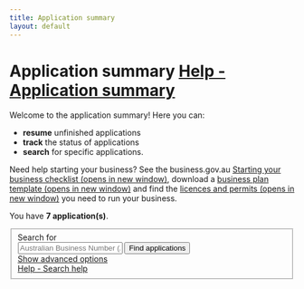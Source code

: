 ```yaml
---
title: Application summary
layout: default
---
```

<style>
    a.dismiss span {
        display: inline-block;
        width: 20px;
        height: 20px;
        vertical-align: middle;
    }

    p:hover a.dismiss span, a.dismiss:focus span {
        background: url(/Content/img/ico-close.png);
        background-size: cover;
    }

    a.dismiss:hover, a.dismiss:focus {
        background-color: transparent;
    }

    .inline p {
        margin: 0;
    }

    .inline {
        display: inline-block;
        margin-right: 20px;
    }	

	tr.extra {
		background-color: #eee;
		display: none;
	}
	
	tr.extra td {
		background-color: transparent;
	}
	.dashboard-container caption .app-status {
		font-size: 80%;
		margin-top: .5em;
		width: 80%;
	}
	.search-date {
		width: 7em !important;
	}
	.search-date + button.ui-datepicker-trigger {
		background: none;
		border: none;
		margin-left: -35px;
		color: #555;
	}
</style>
<main class="wrapper">
	<h1 id="heading" tabindex="-1">Application summary <a class="cd-btn help" href="#help-dashboarddescription"><span>Help - Application summary</span></a></h1>
	<div class="grid-row clearfix">
		<p>Welcome to the application summary! Here you can:</p>
		<ul>
			<li><strong>resume</strong> unfinished applications</li>
			<li><strong>track</strong> the status of applications</li>
			<li><strong>search</strong> for specific applications.</li>
		</ul>
		<p>Need help starting your business? See the business.gov.au <a href="https://www.business.gov.au/Info/Plan-and-Start/Templates-and-tools/Checklists/Starting-your-business-checklist" target="_blank">Starting your business checklist <span class="visuallyhidden">(opens in new window)</span></a>, download a <a href="https://www.business.gov.au/info/plan-and-start/templates-and-tools/business-plan-template-and-guide" target="_blank">business plan template <span class="visuallyhidden">(opens in new window)</span></a> and find the <a href="https://www.business.gov.au/info/plan-and-start/start-your-business/business-and-company-registration/registration-and-licences" target="_blank"> licences and permits <span class="visuallyhidden">(opens in new window)</span></a> you need to run your business. </p>
	</div>
	<div id="dashboard-page">
		<p>You have <strong><span id="application-count">7</span> application(s)</strong>.</p>
		<div class="card clearfix">
			<form action="/registration/dashboard/search" id="search-form" method="post" novalidate="novalidate"><input name="__RequestVerificationToken" type="hidden" value="v0HTD9yGK4oZF86SaC0U1DDBqhAbaJWP-VzqDS3U4AAWGBssoz7lI5ZHjod30AeYr4OZ4rYmS5M5qEzfzMnCivI_DM_4hQJIqgIMfI2Qw5LdNinjOxOKnVen_9cR6VQ_iC7xqeCItQCqvw6A4q8RPw2">            <fieldset id="filterContainer" class="no-margin">
                <div class="filter-container">
					<div class="grid-row">
						<div class="col4">
							<label for="search-term" class="input-right">Search for</label>
						</div>
						<div class="col7">
							<input id="SearchOptions_SearchString" name="SearchOptions.SearchString" placeholder="Australian Business Number (ABN)" style="max-width: 23em" type="text" value="">
							<button id="find-btn" type="submit" class="btn btn-default btn-inline" name="submitAction" value="stringSearch">Find applications</button><br>
							<a href="javascript:void(0)" id="show-adv">Show advanced options</a>
						</div>
						<div class="col1 last"><a class="cd-btn help" href="#help-dashboardsearchhelp"><span>Help - Search help</span></a></div>
					</div>
                    <div id="advanced-search" style="display: none;">
						<div class="grid-row">
							<div class="col4">
								<label for="SearchOptions_DateFrom" class="input-right">Submitted date from<br><span class="field-note">(DD/MM/YYYY)</span></label>
							</div>
							<div class="col8 last">
								<input class="search-date hasDatepicker" data-val="true" data-val-date="The field DateFrom must be a date." id="SearchOptions_DateFrom" name="SearchOptions.DateFrom" type="text" value=""><button type="button" class="ui-datepicker-trigger"><span class="fa fa-calendar"></span></button>
								&nbsp;&nbsp;
								<label for="SearchOptions_DateTo" class="input-right label-inline">Date to <span class="field-note">(DD/MM/YYYY)</span></label>
								<input class="search-date hasDatepicker" data-val="true" data-val-date="The field DateTo must be a date." id="SearchOptions_DateTo" name="SearchOptions.DateTo" type="text" value=""><button type="button" class="ui-datepicker-trigger"><span class="fa fa-calendar"></span></button>
							</div>
						</div>
						<div class="grid-row">
							<div class="col4">
								<label for="field5" class="input-right">Status of application</label>
							</div>
							<div class="col8 last">
								<select id="SearchOptions_SelectedApplicationStatus" name="SearchOptions.SelectedApplicationStatus"><option value="">Show all</option>
									<option value="1">Not Submitted</option>
									<option value="4">Submitted</option>
									<option value="5">Completed</option>
								</select>
								<br>
							</div>
						</div>
						<div class="grid-row clearfix">
							<div class="col4">
								<p class="label input-right">Registration types</p>
							</div>
							<div class="col8 last">
								<div class="custom-controls inline">
									<p class="no-margin">

										<input id="RegistrationTypes_2" name="SearchOptions.SelectedRegistrationTypes" type="checkbox" value="ABN">
										<label for="RegistrationTypes_2" id="type-abn" style="width: 8em">ABN</label>
									</p>
								</div>
								<div class="custom-controls inline">
									<p class="no-margin">

										<input id="RegistrationTypes_3" name="SearchOptions.SelectedRegistrationTypes" type="checkbox" value="GST">
										<label for="RegistrationTypes_3" id="type-gst" style="width: 8em">GST</label>
									</p>
								</div>
								<div class="custom-controls inline">
									<p class="no-margin">

										<input id="RegistrationTypes_4" name="SearchOptions.SelectedRegistrationTypes" type="checkbox" value="PAYG">
										<label for="RegistrationTypes_4" id="type-payg" style="width: 8em">PAYG</label>
									</p>
								</div>
								<div class="custom-controls inline">
									<p class="no-margin">

										<input id="RegistrationTypes_5" name="SearchOptions.SelectedRegistrationTypes" type="checkbox" value="FBT">
										<label for="RegistrationTypes_5" id="type-fbt" style="width: 8em">FBT</label>
									</p>
								</div>
								<div class="custom-controls inline">
									<p class="no-margin">

										<input id="RegistrationTypes_6" name="SearchOptions.SelectedRegistrationTypes" type="checkbox" value="LCT">
										<label for="RegistrationTypes_6" id="type-lct" style="width: 8em">LCT</label>
									</p>
								</div>
								<div class="custom-controls inline">
									<p class="no-margin">

										<input id="RegistrationTypes_7" name="SearchOptions.SelectedRegistrationTypes" type="checkbox" value="FTC">
										<label for="RegistrationTypes_7" id="type-ftc" style="width: 8em">FTC</label>
									</p>
								</div>
								<div class="custom-controls inline">
									<p class="no-margin">

										<input id="RegistrationTypes_8" name="SearchOptions.SelectedRegistrationTypes" type="checkbox" value="WET">
										<label for="RegistrationTypes_8" id="type-wet" style="width: 8em">WET</label>
									</p>
								</div>
								<div class="custom-controls inline">
									<p class="no-margin">

										<input id="RegistrationTypes_9" name="SearchOptions.SelectedRegistrationTypes" type="checkbox" value="AKEY">
										<label for="RegistrationTypes_9" id="type-akey" style="width: 8em">AUSKey</label>
									</p>
								</div>
							</div>
						</div>
                        <div>
                            <p class="margin4">
                                <button type="submit" class="btn btn-default btn-inline" id="btnSearch" name="submitAction" value="advancedSearch">Find applications</button>
                            </p>
                        </div>
                    </div>
                </div><!-- filterContainer -->
            </fieldset>
		</form>
	</div>
<div id="add-auskeys" style="display: none">
	<div class="dashboard-container" id="299">
		<table>
			<caption>Application reference: <strong>#1702-AA-0299-L</strong><br>
				<div class="app-status"><p>Submitted on 09 May 2017 14:32</p></div>
				<span class="controls">
					<a href="javascript:void(0);" class="edit" style="display: none;">Resume</a>
					&nbsp;
					<a href="javascript:void(0);" class="remove" style="display: none;">Delete</a>
					&nbsp;
					<a href="javascript:void(0);" class="refresh"><span class="fa fa-refresh"></span>Status update</a>
				</span>
			</caption>
			<thead>
				<tr>
					<th class="status-item">Registration item</th>
					<th class="status-detail">Detail</th>
					<th class="status-information" colspan="2">Status</th>
				</tr>
			</thead>
			<tbody>
				<tr class="rego" onclick="$(this).next().toggle('fast')">
					<td class="waiting"><span class="visuallyhidden">Pending-</span>AUSkey</td>
					<td class="status-waiting">Fred Albert Nerk</td>
					<td class=""><a href="javascript:void(0)">Pending</a></td>
					<td class=""><span class="fa fa-plus-square">&nbsp;</span></td>
				</tr>
				<tr style="display: table-row;" class="extra" style="display: none">
					<td>&nbsp;</td>
					<td colspan="3">
						<p>Your registration has been submitted. Use the refresh button above to check on the status of your application.</p>
					</td>
				</tr>
				<tr class="rego" onclick="$(this).next().toggle('fast')">
					<td class="waiting"><span class="visuallyhidden">Pending-</span>AUSkey</td>
					<td class="status-waiting">Simon Arthur Bourke</td>
					<td class=""><a href="javascript:void(0)">Pending</a></td>
					<td class=""><span class="fa fa-plus-square">&nbsp;</span></td>
				</tr>
				<tr style="display: table-row;" class="extra" style="display: none">
					<td>&nbsp;</td>
					<td colspan="3">
						<p>Your registration has been submitted. Use the refresh button above to check on the status of your application.</p>
					</td>
				</tr>
			</tbody>
		</table>
	</div>
		<div class="dashboard-container" id="9619">
		<table>
			<caption>Australian Business Number (ABN): <strong>44 123 456 789</strong><br>
				
				<div class="app-status"><p>Completed on 09 Apr 2017 16:18</p></div>
				<span class="controls" style="display: none;">
					<a href="javascript:void(0);" class="edit" style="display: none;">Resume</a>
					&nbsp;
					<a href="javascript:void(0);" class="remove" style="display: none;">Delete</a>
					&nbsp;
					<a href="javascript:void(0);" class="refresh" style="display: none;"><span class="fa fa-refresh"></span>Status update</a>
				</span>
			</caption>
			<thead>
				<tr>
					<th class="status-item">Registration item</th>
					<th class="status-detail">Detail</th>
					<th class="status-information" colspan="2">Status</th>
				</tr>
			</thead>
			<tbody>
				<tr class="rego" onclick="$(this).next().toggle('fast')">
					<td class="registered"><span class="visuallyhidden">Submitted-</span>AUSKey</td>
					<td class="status-waiting">John Cecil Smith</td>
					<td class="">
						<span>
							<a class="more" href="javascript:void(0)">Submitted</a>
						</span>
					</td>
					<td class=""><span class="fa fa-plus-square">&nbsp;</span></td>
				</tr>
				<tr style="display: table-row;" class="extra" style="display: none">
					<td>&nbsp;</td>
					<td colspan="3">
						<p>Your registration has been submitted. Check with the ATO to see if it was successful.</p>
					</td>
				</tr>
			</tbody>
		</table>
		<div class="referrer"></div>
	</div>
</div>
<div id="submit">
	<div class="dashboard-container" id="9513">
		<table>
			<caption>
				Australian Business Number (ABN): <strong>44 987 654 321</strong><br>
				
				<div class="app-status"><p>Submitted on 12 Apr 2017 09:16</p></div>
				<span class="controls">
					<a href="register-existing5" class="edit">Reapply</a>
					&nbsp;
					<a href="javascript:void(0);" class="remove" style="display: none;">Delete</a>
					&nbsp;
					<a href="javascript:void(0);" class="refresh" style="display: none;"><span class="fa fa-refresh"></span>Status update</a>
				</span>
			</caption>
			<thead>
			<tr>
				<th class="status-item">Registration item</th>
				<th class="status-detail">Detail</th>
				<th class="status-information" colspan="2">Status</th>
			</tr>
			</thead>
			<tbody>
				<tr class="rego" onclick="$(this).next().toggle('fast')">
					<td class="declined"><span class="visuallyhidden">Unsuccessful-</span>GST</td>
					<td class="status-waiting"></td>
					<td class="">
						<span>
							<a class="more" href="javascript:void(0)">Unsuccessful</a>
						</span>
					</td>
					<td class=""><span class="fa fa-plus-square">&nbsp;</span></td>
				</tr>
				<tr style="display: table-row;" class="extra" style="display: none">
					<td>&nbsp;</td>
					<td colspan="3">
						<p>Your Goods and Services Tax (GST) registration has been unsuccessful:</p>
						<ul>
							 <li>Error with application for some reason.</li>
						</ul>
						<p>You can correct the errors and resubmit the application by using the <strong>Reapply</strong> button above.</p>
					</td>
				</tr>
				<tr class="rego" onclick="$(this).next().toggle('fast')">
					<td class="declined"><span class="visuallyhidden">Unsuccessful-</span>WET</td>
					<td class="status-waiting"></td>
					<td class="">
						<span>
							<a class="more" href="javascript:void(0)">Unsuccessful</a>
						</span>
					</td>
					<td class=""><span class="fa fa-plus-square">&nbsp;</span></td>
				</tr>
				<tr style="display: table-row;" class="extra" style="display: none">
					<td>&nbsp;</td>
					<td colspan="3">
						<p>Your Wine Equalisation Tax (WET) registration has been unsuccessful:</p>
						<ul>
							 <li>Error with application for some reason.</li>
						</ul>
						<p>You can correct the errors and resubmit the application by using the <strong>Reapply</strong> button above.</p>
					</td>
				</tr>
				</tbody>
		</table>
		<div class="referrer"></div>
	</div>
	<div class="dashboard-container">
		<table>
			<caption>Australian Business Number (ABN): <strong>44 123 456 789</strong><br>
				
				<div class="app-status"><p>Not submitted</p></div>
				<span class="controls">
					<a href="javascript:void(0);" class="edit">Resume</a>
					&nbsp;
					<a href="javascript:void(0);" class="remove" style="display: none;">Delete</a>
					&nbsp;
					<a href="javascript:void(0);" class="refresh" style="display: none;"><span class="fa fa-refresh"></span>Status update</a>
				</span>
			</caption>
			<thead>
				<tr>
					<th class="status-item">Registration item</th>
					<th class="status-detail">Detail</th>
					<th class="status-information" colspan="2">Status</th>
				</tr>
			</thead>
			<tbody>
				
				<tr>
					<td>&nbsp;</td>
					<td colspan="3">No registrations added.</td>
				</tr>
			</tbody>
		</table>
		<div class="referrer"></div>
	</div>
</div>
<div id="not-submitted">
	<div class="dashboard-container">
		<table>
			<caption>Australian Business Number (ABN): <strong>44 123 456 789</strong><br>
				
				<div class="app-status"><p>Not submitted</p></div>
				<span class="controls">
					<a href="javascript:void(0);" class="edit">Resume</a>
					&nbsp;
					<a href="javascript:void(0);" class="remove" style="display: none;">Delete</a>
					&nbsp;
					<a href="javascript:void(0);" class="refresh" style="display: none;"><span class="fa fa-refresh"></span>Status update</a>
				</span>
			</caption>
			<thead>
				<tr>
					<th class="status-item">Registration item</th>
					<th class="status-detail">Detail</th>
					<th class="status-information" colspan="2">Status</th>
				</tr>
			</thead>
			<tbody>
				
				<tr class="rego">
					<td class="editing"><span class="visuallyhidden">Not submitted-</span>GST</td>
					<td class="status-waiting"></td>
					<td class="">
						<span>Not submitted</span>
					</td>
					<td class="">&nbsp;</td>
				</tr>
				<tr class="rego">
					<td class="editing"><span class="visuallyhidden">Not submitted-</span>PAYG</td>
					<td class="status-waiting"></td>
					<td class="">
						<span>Not submitted</span>
					</td>
					<td class="">&nbsp;</td>
				</tr>
			</tbody>
		</table>
		<div class="referrer"></div>
	</div>
	<div class="dashboard-container" id="9619">
		<table>
			<caption>Australian Business Number (ABN): <strong>44 123 456 789</strong><br>
				
				<div class="app-status"><p>Submitted on 09 Apr 2017 16:18</p></div>
				<span class="controls" style="display: none;">
					<a href="javascript:void(0);" class="edit" style="display: none;">Resume</a>
					&nbsp;
					<a href="javascript:void(0);" class="remove" style="display: none;">Delete</a>
					&nbsp;
					<a href="javascript:void(0);" class="refresh" style="display: none;"><span class="fa fa-refresh"></span>Status update</a>
				</span>
			</caption>
			<thead>
				<tr>
					<th class="status-item">Registration item</th>
					<th class="status-detail">Detail</th>
					<th class="status-information" colspan="2">Status</th>
				</tr>
			</thead>
			<tbody>
				
				<tr class="rego" onclick="$(this).next().toggle('fast')">
					<td class="registered"><span class="visuallyhidden">Submitted-</span>AUSKey</td>
					<td class="status-waiting">Fred Aurthur Nerk</td>
					<td class="">
						<span>
							<a class="more" href="javascript:void(0)">Submitted</a>
						</span>
					</td>
					<td class=""><span class="fa fa-plus-square">&nbsp;</span></td>
				</tr>
				<tr style="display: table-row;" class="extra" style="display: none">
					<td>&nbsp;</td>
					<td colspan="3">
						<p>Your registration has been submitted. Check with the ATO to see if it was successful.</p>
					</td>
				</tr>
				<tr class="rego" onclick="$(this).next().toggle('fast')">
					<td class="registered"><span class="visuallyhidden">Submitted-</span>AUSKey</td>
					<td class="status-waiting">John Cecil Smith</td>
					<td class="">
						<span>
							<a class="more" href="javascript:void(0)">Submitted</a>
						</span>
					</td>
					<td class=""><span class="fa fa-plus-square">&nbsp;</span></td>
				</tr>
				<tr style="display: table-row;" class="extra" style="display: none">
					<td>&nbsp;</td>
					<td colspan="3">
						<p>Your registration has been submitted. Check with the ATO to see if it was successful.</p>
					</td>
				</tr>
				<tr class="rego" onclick="$(this).next().toggle('fast')">
					<td class="registered"><span class="visuallyhidden">Submitted-</span>AUSKey</td>
					<td class="status-waiting">Bryan Anthony James</td>
					<td class="">
						<span>
							<a class="more" href="javascript:void(0)">Submitted</a>
						</span>
					</td>
					<td class=""><span class="fa fa-plus-square">&nbsp;</span></td>
				</tr>
				<tr style="display: table-row;" class="extra" style="display: none">
					<td>&nbsp;</td>
					<td colspan="3">
						<p>Your registration has been submitted. Check with the ATO to see if it was successful.</p>
					</td>
				</tr>
			</tbody>
		</table>
		<div class="referrer"></div>
	</div>
</div>
<div class="dashboard-container" id="9476">
    <table>
        <caption>
            Australian Business Number: <strong>44 555 555 555</strong><br>
            
            <div class="app-status"><p>Completed on 05 Apr 2017 16:06</p></div>
            <span class="controls" style="display: none;">
                <a href="javascript:void(0);" class="edit" style="display: none;">Resume</a>
                &nbsp;
                <a href="javascript:void(0);" class="remove" style="display: none;">Delete</a>
                &nbsp;
                <a href="javascript:void(0);" class="refresh" style="display: none;"><span class="fa fa-refresh"></span>Status update</a>
            </span>
        </caption>
        <thead>
        <tr>
            <th class="status-item">Registration item</th>
            <th class="status-detail">Detail</th>
            <th class="status-information" colspan="2">Status</th>
        </tr>
        </thead>
        <tbody>
			<tr class="rego" onclick="$(this).next().toggle('fast')">
				<td class="registered"><span class="visuallyhidden">Submitted-</span>GST</td>
				<td class="status-waiting"></td>
				<td class="">
					<span>
						<a class="more" href="javascript:void(0)">Submitted</a>
					</span>
				</td>
				<td class=""><span class="fa fa-plus-square">&nbsp;</span></td>
			</tr>
			<tr style="display: table-row;" class="extra" style="display: none">
				<td>&nbsp;</td>
				<td colspan="3">
					<p>Your registration has been submitted. Check with the ATO to see if it was successful.</p>
				</td>
			</tr>
			<tr class="rego" onclick="$(this).next().toggle('fast')">
				<td class="registered"><span class="visuallyhidden">Submitted-</span>LCT</td>
				<td class="status-waiting"></td>
				<td class="">
					<span>
						<a class="more" href="javascript:void(0)">Submitted</a>
					</span>
				</td>
				<td class=""><span class="fa fa-plus-square">&nbsp;</span></td>
			</tr>
			<tr style="display: table-row;" class="extra" style="display: none">
				<td>&nbsp;</td>
				<td colspan="3">
					<p>Your registration has been submitted. Check with the ATO to see if it was successful.</p>
				</td>
			</tr>
			<tr class="rego" onclick="$(this).next().toggle('fast')">
				<td class="registered"><span class="visuallyhidden">Submitted-</span>FTC</td>
				<td class="status-waiting"></td>
				<td class="">
					<span>
						<a class="more" href="javascript:void(0)">Submitted</a>
					</span>
				</td>
				<td class=""><span class="fa fa-plus-square">&nbsp;</span></td>
				<tr style="display: table-row;" class="extra" style="display: none">
					<td>&nbsp;</td>
					<td colspan="3">
						<p>Your registration has been submitted. Check with the ATO to see if it was successful.</p>
					</td>
				</tr>
			</tr>
		</tbody>
    </table>
    <div class="referrer"></div>
</div>
<div id="pager" class="card" style="">
        <div class="grid-row">
            <p>
                You have <span>4</span> more application(s)
                <button id="btnShowMore" type="button" class="btn btn-inline" style="margin-left: 10px">Show more...</button>
            </p>
        </div>
    </div>
</div>

<script type="text/javascript" src="/scripts/clipboard.min.js"></script>

<script type="text/javascript">
	$(document).ready(function() {
	
		var qryStr = getUrlVars();
		if (qryStr.type == "auskey") {
			$("#add-auskeys").show();
			$("#not-submitted").hide();
			$("#submit").hide();
		}
		else if (qryStr.action == "submit") {
			$("#submit").show();
			$("#not-submitted").hide();
		} else {
			$("#submit").hide();
			$("#not-submitted").show();
		}
	
		$("#show-adv").click(function () {
			$("#advanced-search").toggle('fast');
			if ($("#advanced-search:visible").length)
				$("#show-adv").html("Hide advanced options");
			else
				$("#show-adv").html("Show advanced options");
			$(this).blur();
		});
	
		
	
	});
		
	/* Drop down settings menu */
	$("nav").accessibleMegaMenu({
		/* prefix for generated unique id attributes, which are required to indicate aria-owns, aria-controls and aria-labelledby */
		uuidPrefix: "accessible-megamenu",
		/* css class used to define the megamenu styling */
		menuClass: "nav-menu",
		/* css class for a top-level navigation item in the megamenu */
		topNavItemClass: "nav-item",
		/* css class for a megamenu panel */
		panelClass: "sub-nav",
		/* css class for a group of items within a megamenu panel */
		panelGroupClass: "sub-nav-group",
		/* css class for the hover state */
		hoverClass: "hover",
		/* css class for the focus state */
		focusClass: "focus",
		/* css class for the open state */
		openClass: "open"
	});
</script>

</main>
